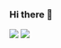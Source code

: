 ### Hi there 👋

![](https://github-readme-stats-kevinrohn.vercel.app/api?username=KevinRohn&count_private=true&show_icons=true&hide=stars&include_all_commits=true&hide_title=true)
![](https://github-readme-stats-kevinrohn.vercel.app/api/top-langs?username=KevinRohn&layout=compact&hide=HTML&langs_count=6&hide_title=true)
